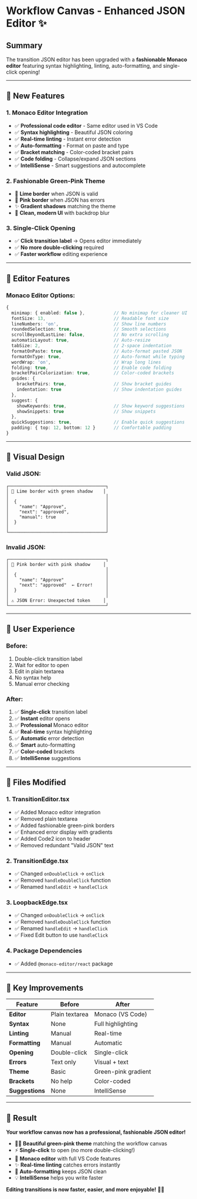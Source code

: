 # Workflow Canvas - Enhanced JSON Editor ✨

## Summary
The transition JSON editor has been upgraded with a **fashionable Monaco editor** featuring syntax highlighting, linting, auto-formatting, and single-click opening!

---

## 🎨 **New Features**

### **1. Monaco Editor Integration**
- ✅ **Professional code editor** - Same editor used in VS Code
- ✅ **Syntax highlighting** - Beautiful JSON coloring
- ✅ **Real-time linting** - Instant error detection
- ✅ **Auto-formatting** - Format on paste and type
- ✅ **Bracket matching** - Color-coded bracket pairs
- ✅ **Code folding** - Collapse/expand JSON sections
- ✅ **IntelliSense** - Smart suggestions and autocomplete

### **2. Fashionable Green-Pink Theme**
- 💚 **Lime border** when JSON is valid
- 💖 **Pink border** when JSON has errors
- ✨ **Gradient shadows** matching the theme
- 🎯 **Clean, modern UI** with backdrop blur

### **3. Single-Click Opening**
- ✅ **Click transition label** → Opens editor immediately
- ✅ **No more double-clicking** required
- ✅ **Faster workflow** editing experience

---

## 🎯 **Editor Features**

### **Monaco Editor Options:**
```typescript
{
  minimap: { enabled: false },           // No minimap for cleaner UI
  fontSize: 13,                          // Readable font size
  lineNumbers: 'on',                     // Show line numbers
  roundedSelection: true,                // Smooth selections
  scrollBeyondLastLine: false,           // No extra scrolling
  automaticLayout: true,                 // Auto-resize
  tabSize: 2,                            // 2-space indentation
  formatOnPaste: true,                   // Auto-format pasted JSON
  formatOnType: true,                    // Auto-format while typing
  wordWrap: 'on',                        // Wrap long lines
  folding: true,                         // Enable code folding
  bracketPairColorization: true,         // Color-coded brackets
  guides: {
    bracketPairs: true,                  // Show bracket guides
    indentation: true                    // Show indentation guides
  },
  suggest: {
    showKeywords: true,                  // Show keyword suggestions
    showSnippets: true                   // Show snippets
  },
  quickSuggestions: true,                // Enable quick suggestions
  padding: { top: 12, bottom: 12 }       // Comfortable padding
}
```

---

## 🎨 **Visual Design**

### **Valid JSON:**
```
┌─────────────────────────────────────┐
│ 💚 Lime border with green shadow    │
│                                     │
│  {                                  │
│    "name": "Approve",               │
│    "next": "approved",              │
│    "manual": true                   │
│  }                                  │
│                                     │
└─────────────────────────────────────┘
```

### **Invalid JSON:**
```
┌─────────────────────────────────────┐
│ 💖 Pink border with pink shadow     │
│                                     │
│  {                                  │
│    "name": "Approve"                │
│    "next": "approved"  ← Error!     │
│  }                                  │
│                                     │
│ ⚠️ JSON Error: Unexpected token     │
└─────────────────────────────────────┘
```

---

## 🚀 **User Experience**

### **Before:**
1. Double-click transition label
2. Wait for editor to open
3. Edit in plain textarea
4. No syntax help
5. Manual error checking

### **After:**
1. ✅ **Single-click** transition label
2. ✅ **Instant** editor opens
3. ✅ **Professional** Monaco editor
4. ✅ **Real-time** syntax highlighting
5. ✅ **Automatic** error detection
6. ✅ **Smart** auto-formatting
7. ✅ **Color-coded** brackets
8. ✅ **IntelliSense** suggestions

---

## 📝 **Files Modified**

### **1. TransitionEditor.tsx**
- ✅ Added Monaco editor integration
- ✅ Removed plain textarea
- ✅ Added fashionable green-pink borders
- ✅ Enhanced error display with gradients
- ✅ Added Code2 icon to header
- ✅ Removed redundant "Valid JSON" text

### **2. TransitionEdge.tsx**
- ✅ Changed `onDoubleClick` → `onClick`
- ✅ Removed `handleDoubleClick` function
- ✅ Renamed `handleEdit` → `handleClick`

### **3. LoopbackEdge.tsx**
- ✅ Changed `onDoubleClick` → `onClick`
- ✅ Removed `handleDoubleClick` function
- ✅ Renamed `handleEdit` → `handleClick`
- ✅ Fixed Edit button to use `handleClick`

### **4. Package Dependencies**
- ✅ Added `@monaco-editor/react` package

---

## 🎯 **Key Improvements**

| Feature | Before | After |
|---------|--------|-------|
| **Editor** | Plain textarea | Monaco (VS Code) |
| **Syntax** | None | Full highlighting |
| **Linting** | Manual | Real-time |
| **Formatting** | Manual | Automatic |
| **Opening** | Double-click | Single-click |
| **Errors** | Text only | Visual + text |
| **Theme** | Basic | Green-pink gradient |
| **Brackets** | No help | Color-coded |
| **Suggestions** | None | IntelliSense |

---

## 🌟 **Result**

**Your workflow canvas now has a professional, fashionable JSON editor!**

- 💚💖 **Beautiful green-pink theme** matching the workflow canvas
- ⚡ **Single-click** to open (no more double-clicking!)
- 🎨 **Monaco editor** with full VS Code features
- ✨ **Real-time linting** catches errors instantly
- 🚀 **Auto-formatting** keeps JSON clean
- 💡 **IntelliSense** helps you write faster

**Editing transitions is now faster, easier, and more enjoyable!** 🎉✨

